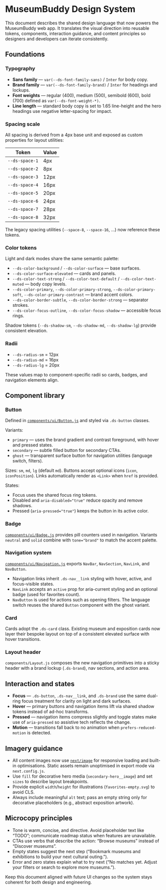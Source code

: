 # MuseumBuddy Design System

This document describes the shared design language that now powers the MuseumBuddy web app. It translates the visual direction into reusable tokens, components, interaction guidance, and content principles so designers and developers can iterate consistently.

## Foundations

### Typography
- **Sans family** — `var(--ds-font-family-sans)` / `Inter` for body copy.
- **Brand family** — `var(--ds-font-family-brand)` / `Inter` for headings and lockups.
- **Font weights** — regular (400), medium (500), semibold (600), bold (700) defined as `var(--ds-font-weight-*)`.
- **Line length** — standard body copy is set to 1.65 line-height and the hero headings use negative letter-spacing for impact.

### Spacing scale
All spacing is derived from a 4px base unit and exposed as custom properties for layout utilities:

| Token | Value |
| --- | --- |
| `--ds-space-1` | 4px |
| `--ds-space-2` | 8px |
| `--ds-space-3` | 12px |
| `--ds-space-4` | 16px |
| `--ds-space-5` | 20px |
| `--ds-space-6` | 24px |
| `--ds-space-7` | 28px |
| `--ds-space-8` | 32px |

The legacy spacing utilities (`--space-8`, `--space-16`, …) now reference these tokens.

### Color tokens
Light and dark modes share the same semantic palette:

- `--ds-color-background` / `--ds-color-surface` — base surfaces.
- `--ds-color-surface-elevated` — cards and panels.
- `--ds-color-text-strong` / `--ds-color-text-default` / `--ds-color-text-muted` — body copy levels.
- `--ds-color-primary`, `--ds-color-primary-strong`, `--ds-color-primary-soft`, `--ds-color-primary-contrast` — brand accent colors.
- `--ds-color-border-subtle`, `--ds-color-border-strong` — separator strokes.
- `--ds-color-focus-outline`, `--ds-color-focus-shadow` — accessible focus rings.

Shadow tokens (`--ds-shadow-sm`, `--ds-shadow-md`, `--ds-shadow-lg`) provide consistent elevation.

### Radii
- `--ds-radius-sm` = 12px
- `--ds-radius-md` = 16px
- `--ds-radius-lg` = 20px

These values map to component-specific radii so cards, badges, and navigation elements align.

## Component library

### Button
Defined in [`components/ui/Button.js`](../components/ui/Button.js) and styled via `.ds-button` classes.

Variants:
- `primary` — uses the brand gradient and contrast foreground, with hover and pressed states.
- `secondary` — subtle filled button for secondary CTAs.
- `ghost` — transparent surface button for navigation utilities (language switch, filters).

Sizes: `sm`, `md`, `lg` (default `md`). Buttons accept optional icons (`icon`, `iconPosition`). Links automatically render as `<Link>` when `href` is provided.

States:
- Focus uses the shared focus ring tokens.
- Disabled and `aria-disabled="true"` reduce opacity and remove shadows.
- Pressed (`aria-pressed="true"`) keeps the button in its active color.

### Badge
[`components/ui/Badge.js`](../components/ui/Badge.js) provides pill counters used in navigation. Variants `neutral` and `solid` combine with `tone="brand"` to match the accent palette.

### Navigation system
[`components/ui/Navigation.js`](../components/ui/Navigation.js) exports `NavBar`, `NavSection`, `NavLink`, and `NavButton`.

- Navigation links inherit `.ds-nav__link` styling with hover, active, and focus-visible states.
- `NavLink` accepts an `active` prop for aria-current styling and an optional badge (used for favorites count).
- `NavButton` is used for actions such as opening filters. The language switch reuses the shared `Button` component with the ghost variant.

### Card
Cards adopt the `.ds-card` class. Existing museum and exposition cards now layer their bespoke layout on top of a consistent elevated surface with hover transitions.

### Layout header
`components/Layout.js` composes the new navigation primitives into a sticky header with a brand lockup (`.ds-brand`), nav sections, and action area.

## Interaction and states
- **Focus** — `.ds-button`, `.ds-nav__link`, and `.ds-brand` use the same dual-ring focus treatment for clarity on light and dark surfaces.
- **Hover** — primary buttons and navigation items lift via shared shadow tokens instead of ad-hoc transforms.
- **Pressed** — navigation items compress slightly and toggle states make use of `aria-pressed` so assistive tech reflects the change.
- **Motion** — transitions fall back to no animation when `prefers-reduced-motion` is detected.

## Imagery guidance
- All content images now use [`next/image`](https://nextjs.org/docs/api-reference/next/image) for responsive loading and built-in optimisations. Static assets remain unoptimised in export mode via `next.config.js`.
- Use `fill` for decorative hero media (`secondary-hero__image`) and set `sizes` to describe layout breakpoints.
- Provide explicit `width`/`height` for illustrations (`favorites-empty.svg`) to avoid CLS.
- Always include meaningful `alt` text; pass an empty string only for decorative placeholders (e.g., abstract exposition artwork).

## Microcopy principles
- Tone is warm, concise, and directive. Avoid placeholder text like “TODO”; communicate roadmap status when features are unavailable.
- CTAs use verbs that describe the action: “Browse museums” instead of “Discover museums”.
- Empty states suggest the next step (“Bookmark museums and exhibitions to build your next cultural outing.”).
- Error and zero states explain what to try next (“No matches yet. Adjust your filters or search to explore more museums.”).

Keep this document aligned with future UI changes so the system stays coherent for both design and engineering.

